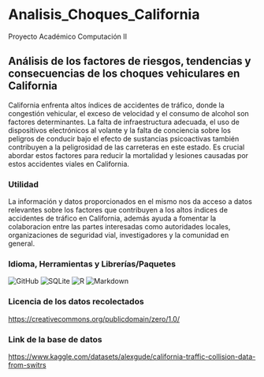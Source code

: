 # Analisis_Choques_California
 Proyecto Académico Computación II
 
## Análisis de los factores de riesgos, tendencias y consecuencias de los choques vehiculares en California 

California enfrenta altos índices de accidentes de tráfico, donde la congestión vehicular, el exceso de velocidad y el consumo de alcohol son factores determinantes. La falta de infraestructura adecuada, el uso de dispositivos electrónicos al volante y la falta de conciencia sobre los peligros de conducir bajo el efecto de sustancias psicoactivas también contribuyen a la peligrosidad de las carreteras en este estado. Es crucial abordar estos factores para reducir la mortalidad y lesiones causadas por estos accidentes viales en California.

### Utilidad

La información y datos proporcionados en el mismo nos da acceso a datos relevantes sobre los factores que contribuyen a los altos índices de accidentes de tráfico en California, además ayuda a fomentar la colaboracion entre las partes interesadas como autoridades locales, organizaciones de seguridad vial, investigadores y la comunidad en general.

### Idioma, Herramientas y Librerías/Paquetes 
  ![GitHub](https://img.shields.io/badge/github-%23121011.svg?style=for-the-badge&logo=github&logoColor=white) ![SQLite](https://img.shields.io/badge/SQLite-000?style=for-the-badge&logo=sqlite&logoColor=07405E) ![R](https://img.shields.io/badge/R-276DC3?style=for-the-badge&logo=r&logoColor=white) ![Markdown](https://img.shields.io/badge/Markdown-000?style=for-the-badge&logo=markdown)

### Licencia de los datos recolectados
https://creativecommons.org/publicdomain/zero/1.0/

### Link de la base de datos
https://www.kaggle.com/datasets/alexgude/california-traffic-collision-data-from-switrs
